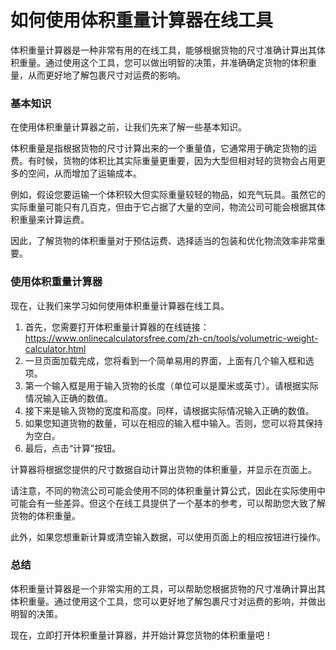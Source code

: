 如何使用体积重量计算器在线工具
===============

体积重量计算器是一种非常有用的在线工具，能够根据货物的尺寸准确计算出其体积重量。通过使用这个工具，您可以做出明智的决策，并准确确定货物的体积重量，从而更好地了解包裹尺寸对运费的影响。

### 基本知识

在使用体积重量计算器之前，让我们先来了解一些基本知识。

体积重量是指根据货物的尺寸计算出来的一个重量值，它通常用于确定货物的运费。有时候，货物的体积比其实际重量更重要，因为大型但相对轻的货物会占用更多的空间，从而增加了运输成本。

例如，假设您要运输一个体积较大但实际重量较轻的物品，如充气玩具。虽然它的实际重量可能只有几百克，但由于它占据了大量的空间，物流公司可能会根据其体积重量来计算运费。

因此，了解货物的体积重量对于预估运费、选择适当的包装和优化物流效率非常重要。

### 使用体积重量计算器

现在，让我们来学习如何使用体积重量计算器在线工具。

1. 首先，您需要打开体积重量计算器的在线链接：<https://www.onlinecalculatorsfree.com/zh-cn/tools/volumetric-weight-calculator.html>
2. 一旦页面加载完成，您将看到一个简单易用的界面，上面有几个输入框和选项。
3. 第一个输入框是用于输入货物的长度（单位可以是厘米或英寸）。请根据实际情况输入正确的数值。
4. 接下来是输入货物的宽度和高度。同样，请根据实际情况输入正确的数值。
5. 如果您知道货物的数量，可以在相应的输入框中输入。否则，您可以将其保持为空白。
6. 最后，点击“计算”按钮。

计算器将根据您提供的尺寸数据自动计算出货物的体积重量，并显示在页面上。

请注意，不同的物流公司可能会使用不同的体积重量计算公式，因此在实际使用中可能会有一些差异。但这个在线工具提供了一个基本的参考，可以帮助您大致了解货物的体积重量。

此外，如果您想重新计算或清空输入数据，可以使用页面上的相应按钮进行操作。

### 总结

体积重量计算器是一个非常实用的工具，可以帮助您根据货物的尺寸准确计算出其体积重量。通过使用这个工具，您可以更好地了解包裹尺寸对运费的影响，并做出明智的决策。

现在，立即打开体积重量计算器，并开始计算您货物的体积重量吧！